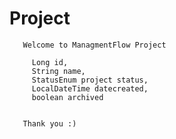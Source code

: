 # Project


       Welcome to ManagmentFlow Project
         
         Long id,
         String name,
         StatusEnum project status,
         LocalDateTime datecreated,
         boolean archived
         
         
       Thank you :)


